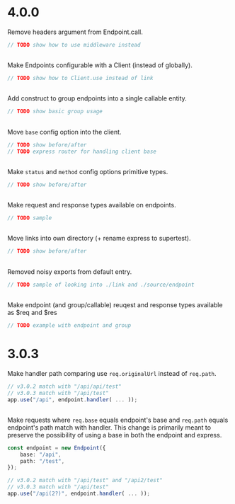 # 4.0.0

Remove headers argument from Endpoint.call.

```typescript
// TODO show how to use middleware instead
```

##

Make Endpoints configurable with a Client (instead of globally).


```typescript
// TODO show how to Client.use instead of link
```

##

Add construct to group endpoints into a single callable entity.

```typescript
// TODO show basic group usage
```

##

Move `base` config option into the client.

```typescript
// TODO show before/after
// TODO express router for handling client base
```

##

Make `status` and `method` config options primitive types.

```typescript
// TODO show before/after
```

##

Make request and response types available on endpoints.

```typescript
// TODO sample
```

##

Move links into own directory (+ rename express to supertest).

```typescript
// TODO show before/after
```

##

Removed noisy exports from default entry.

```typescript
// TODO sample of looking into ./link and ./source/endpoint
```

##

Make endpoint (and group/callable) reuqest and response types available as $req and $res

```typescript
// TODO example with endpoint and group
```

# 3.0.3

Make handler path comparing use `req.originalUrl` instead of `req.path`.

```typescript
// v3.0.2 match with "/api/api/test"
// v3.0.3 match with "/api/test"
app.use("/api", endpoint.handler( ... ));
```

##

Make requests where `req.base` equals endpoint's base and `req.path` equals endpoint's path match with handler. This change is primarily meant to preserve the possibility of using a base in both the endpoint and express.

```typescript
const endpoint = new Endpoint({
    base: "/api",
    path: "/test",
});

// v3.0.2 match with "/api/test" and "/api2/test"
// v3.0.3 match with "/api/test"
app.use("/api(2?)", endpoint.handler( ... ));
```

